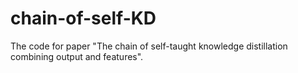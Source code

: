 # chain-of-self-KD
The code for paper "The chain of self-taught knowledge distillation combining output and features".
